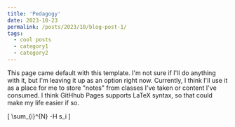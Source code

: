 ```yaml
---
title: 'Pedagogy'
date: 2023-10-23
permalink: /posts/2023/10/blog-post-1/
tags:
  - cool posts
  - category1
  - category2
---
```


This page came default with this template. I'm not sure if I'll do anything with it, but I'm leaving it up as an option right now. Currently, I think I'll use it as a place for me to store "notes" from classes I've taken or content I've consumed. I think GitHhub Pages supports LaTeX syntax, so that could make my life easier if so.

\[ \sum_{i}^{N} -H s_i \]
